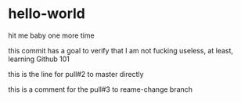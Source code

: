 # hello-world
hit me baby one more time

this commit has a goal to verify that I am not fucking useless, at least, learning Github 101

this is the line for pull#2 to master directly

this is a comment for the pull#3 to reame-change branch
